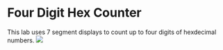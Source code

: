 # Four Digit Hex Counter

This lab uses 7 segment displays to count up to four digits of hexdecimal numbers.
![](./Lab2.gif)
